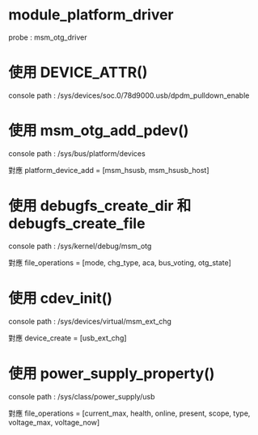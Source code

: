 # module_platform_driver
  probe : msm_otg_driver

# 使用 DEVICE_ATTR()
  console path : /sys/devices/soc.0/78d9000.usb/dpdm_pulldown_enable

# 使用 msm_otg_add_pdev()
  console path : /sys/bus/platform/devices
   
  對應 platform_device_add = [msm_hsusb, msm_hsusb_host]   
   
# 使用 debugfs_create_dir 和 debugfs_create_file
   console path : /sys/kernel/debug/msm_otg
   
   對應 file_operations = [mode, chg_type, aca, bus_voting, otg_state]
   
# 使用 cdev_init()
  console path : /sys/devices/virtual/msm_ext_chg
  
  對應 device_create = [usb_ext_chg]
  
# 使用 power_supply_property()
  console path : /sys/class/power_supply/usb
  
  對應 file_operations = [current_max, health, online, present, scope, type, voltage_max, voltage_now]
   
